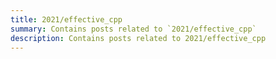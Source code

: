 ```yaml
---
title: 2021/effective_cpp
summary: Contains posts related to `2021/effective_cpp`
description: Contains posts related to 2021/effective_cpp
---
```

